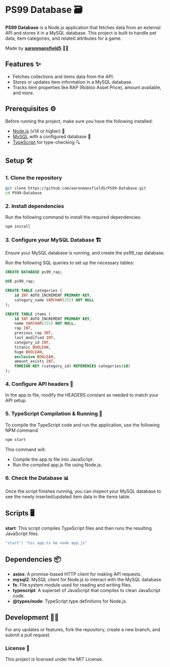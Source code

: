 # PS99 Database 🗃️

**PS99 Database** is a Node.js application that fetches data from an external API and stores it in a MySQL database. This project is built to handle pet data, item categories, and related attributes for a game.

Made by **[aaronmansfield5](https://github.com/aaronmansfield5)** 👨‍💻

## Features ✨
- Fetches collections and items data from the API.
- Stores or updates item information in a MySQL database.
- Tracks item properties like RAP (Roblox Asset Price), amount available, and more.

## Prerequisites ⚙️
Before running the project, make sure you have the following installed:
- [Node.js](https://nodejs.org/) (v14 or higher) 🔨
- [MySQL](https://www.mysql.com/) with a configured database 💾
- [TypeScript](https://www.typescriptlang.org/) for type-checking 🔍

## Setup 🛠️

### 1. Clone the repository

```bash
git clone https://github.com/aaronmansfield5/PS99-Database.git
cd PS99-Database
```

### 2. Install dependencies
Run the following command to install the required dependencies:
```bash
npm install
```

### 3. Configure your MySQL Database 🏗️
Ensure your MySQL database is running, and create the ps99_rap database.

Run the following SQL queries to set up the necessary tables:
```sql
CREATE DATABASE ps99_rap;

USE ps99_rap;

CREATE TABLE categories (
    id INT AUTO_INCREMENT PRIMARY KEY,
    category_name VARCHAR(255) NOT NULL
);

CREATE TABLE items (
    id INT AUTO_INCREMENT PRIMARY KEY,
    name VARCHAR(255) NOT NULL,
    rap INT,
    previous_rap INT,
    last_modified INT,
    category_id INT,
    titanic BOOLEAN,
    huge BOOLEAN,
    exclusive BOOLEAN,
    amount_exists INT,
    FOREIGN KEY (category_id) REFERENCES categories(id)
);
```

### 4. Configure API headers 📝
In the app.ts file, modify the HEADERS constant as needed to match your API setup.

### 5. TypeScript Compilation & Running 🚀
To compile the TypeScript code and run the application, use the following NPM command:
```bash
npm start
```
This command will:
- Compile the app.ts file into JavaScript.
- Run the compiled app.js file using Node.js.

### 6. Check the Database 📊
Once the script finishes running, you can inspect your MySQL database to see the newly inserted/updated item data in the items table.

## Scripts 🖥️
**start**: This script compiles TypeScript files and then runs the resulting JavaScript files.
```bash
"start": "tsc app.ts && node app.js"
```

## Dependencies 📦
- **axios**: A promise-based HTTP client for making API requests.
- **mysql2**: MySQL client for Node.js to interact with the MySQL database.
- **fs**: File system module used for reading and writing files.
- **typescript**: A superset of JavaScript that compiles to clean JavaScript code.
- **@types/node**: TypeScript type definitions for Node.js.

## Development 🧑‍💻
For any updates or features, fork the repository, create a new branch, and submit a pull request.

### License 📄
This project is licensed under the MIT License.